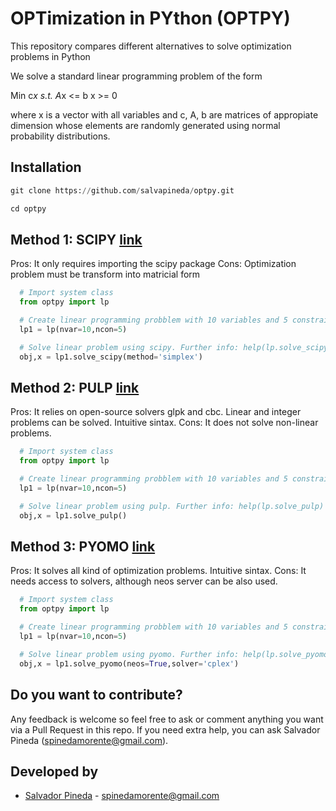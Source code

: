 # OPTimization in PYthon (OPTPY)

This repository compares different alternatives to solve optimization problems in Python

We solve a standard linear programming problem of the form

Min  c*x
s.t. A*x <= b
     x >= 0

where x is a vector with all variables and c, A, b are matrices of appropiate dimension whose elements are randomly generated using normal probability distributions.

## Installation

```python
git clone https://github.com/salvapineda/optpy.git

cd optpy
```

## Method 1: SCIPY [link](https://docs.scipy.org/doc/scipy/reference/generated/scipy.optimize.linprog.html)

Pros: It only requires importing the scipy package
Cons: Optimization problem must be transform into matricial form

```python
  # Import system class
  from optpy import lp

  # Create linear programming probblem with 10 variables and 5 constraints. Further info: help(lp)
  lp1 = lp(nvar=10,ncon=5)

  # Solve linear problem using scipy. Further info: help(lp.solve_scipy)
  obj,x = lp1.solve_scipy(method='simplex')
```

## Method 2: PULP [link](https://pypi.org/project/PuLP/)

Pros: It relies on open-source solvers glpk and cbc. Linear and integer problems can be solved. Intuitive sintax.
Cons: It does not solve non-linear problems.

```python
  # Import system class
  from optpy import lp

  # Create linear programming probblem with 10 variables and 5 constraints. Further info: help(lp)
  lp1 = lp(nvar=10,ncon=5)

  # Solve linear problem using pulp. Further info: help(lp.solve_pulp)
  obj,x = lp1.solve_pulp()
```

## Method 3: PYOMO [link](http://www.pyomo.org/)

Pros: It solves all kind of optimization problems. Intuitive sintax.
Cons: It needs access to solvers, although neos server can be also used.

```python
  # Import system class
  from optpy import lp

  # Create linear programming probblem with 10 variables and 5 constraints. Further info: help(lp)
  lp1 = lp(nvar=10,ncon=5)

  # Solve linear problem using pyomo. Further info: help(lp.solve_pyomo)
  obj,x = lp1.solve_pyomo(neos=True,solver='cplex')
```

## Do you want to contribute?
 
 Any feedback is welcome so feel free to ask or comment anything you want via a Pull Request in this repo. If you need extra help, you can ask Salvador Pineda (spinedamorente@gmail.com).
 

## Developed by 

 * [Salvador Pineda](https://www.researchgate.net/profile/Salvador_Pineda) - spinedamorente@gmail.com
